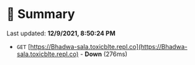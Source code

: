 # 📖 Summary
Last updated: **12/9/2021, 8:50:24 PM**

- `GET` [https://Bhadwa-sala.toxicblte.repl.co](https://Bhadwa-sala.toxicblte.repl.co) - **Down** (276ms)
